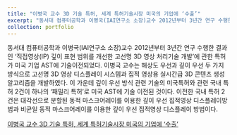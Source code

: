 ```yaml
---
title: "이병국 교수 3D 기술 특허, 세계 특허기술시장 미국의 기업에 ‘수출’"
excerpt: "동서대 컴퓨터공학과 이병국(IAI연구소 소장)교수 2012년부터 3년간 연구 수행한 결과인 ‘직접영상(IP) 깊이 표현 범위를 개선한 고선명 3D 영상 처리기술 개발’에 관한 특허가 미국 기업 AST에 기술이전되었다."
collection: portfolio
---
```


동서대 컴퓨터공학과 이병국(IAI연구소 소장)교수 2012년부터 3년간 연구 수행한 결과인 ‘직접영상(IP) 깊이 표현 범위를 개선한 고선명 3D 영상 처리기술 개발’에 관한 특허가 미국 기업 AST에 기술이전되었다. 이병국 교수는 해상도 우선과 깊이 우선 두 가지 방식으로 고선명 3D 영상 디스플레이 시스템과 집적 영상용 실시간급 3D 콘텐츠 생성 알고리즘을 개발하였다. 이 가운데 깊이 우선 방식 관련 기술의 미국특허와 관련 국내 특허 2건이 하나의 ‘패밀리 특허’로 미국 AST에 기술 이전된 것이다. 이전한 국내 특허 2건은 대각선으로 분할된 동적 마스크어레이를 이용한 깊이 우선 집적영상 디스플레이방법과 비균일 동적 마스크어레이를 이용한 깊이 우선 집적영상 디스플레이 방법이다.  

[이병국 교수 3D 기술 특허, 세계 특허기술시장 미국의 기업에 ‘수출’](https://uni.dongseo.ac.kr/computereng/index.php?pCode=MN4000018&mode=view&idx=785)

